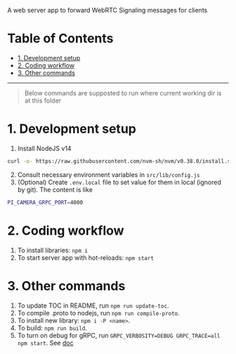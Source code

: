 A web server app to forward WebRTC Signaling messages for clients

# Table of Contents

<!-- toc -->

- [1. Development setup](#1-development-setup)
- [2. Coding workflow](#2-coding-workflow)
- [3. Other commands](#3-other-commands)

<!-- tocstop -->

---

> Below commands are supposted to run where current working dir is at this folder

# 1. Development setup 

1. Install NodeJS v14

```bash
curl -o- https://raw.githubusercontent.com/nvm-sh/nvm/v0.38.0/install.sh | bash; nvm install 14.17.0
```

2. Consult necessary environment variables in `src/lib/config.js`
1. (Optional) Create `.env.local` file to set value for them in local (ignored by git). The content is like

```bash
PI_CAMERA_GRPC_PORT=4000
```

# 2. Coding workflow

1. To install libraries: `npm i`
1. To start server app with hot-reloads: `npm start`

# 3. Other commands

1. To update TOC in README, run `npm run update-toc`.
1. To compile .proto to nodejs, run `npm run compile-proto`.
1. To install new library: `npm i -P <name>`.
1. To build: `npm run build`.
1. To turn on debug for gRPC, run `GRPC_VERBOSITY=DEBUG GRPC_TRACE=all npm start`. See [doc](https://github.com/grpc/grpc/blob/master/doc/environment_variables.md)

